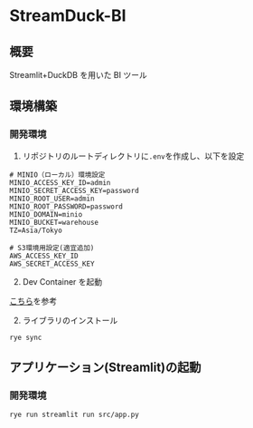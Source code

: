 # StreamDuck-BI

## 概要

Streamlit+DuckDB を用いた BI ツール

## 環境構築

### 開発環境

1. リポジトリのルートディレクトリに`.env`を作成し、以下を設定

```
# MINIO（ローカル）環境設定
MINIO_ACCESS_KEY_ID=admin
MINIO_SECRET_ACCESS_KEY=password
MINIO_ROOT_USER=admin
MINIO_ROOT_PASSWORD=password
MINIO_DOMAIN=minio
MINIO_BUCKET=warehouse
TZ=Asia/Tokyo

# S3環境用設定(適宜追加)
AWS_ACCESS_KEY_ID
AWS_SECRET_ACCESS_KEY
```

2. Dev Container を起動

[こちら](https://code.visualstudio.com/docs/devcontainers/containers)を参考

2. ライブラリのインストール

```
rye sync
```

## アプリケーション(Streamlit)の起動

### 開発環境

```
rye run streamlit run src/app.py
```
